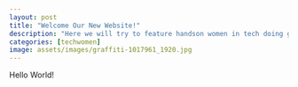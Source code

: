 ```yaml
---
layout: post
title: "Welcome Our New Website!"
description: "Here we will try to feature handson women in tech doing great things"
categories: [techwomen]
image: assets/images/graffiti-1017961_1920.jpg
---
```


Hello World!
